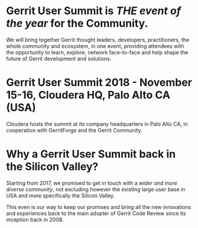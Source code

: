 # Gerrit User Summit is *THE event of the year* for the Community.

We will bring together Gerrit thought leaders, developers, practitioners,
the whole community and ecosystem, in one event, providing attendees
with the opportunity to learn, explore, network face-to-face and help
shape the future of Gerrit development and solutions.

# Gerrit User Summit 2018 - November 15-16, Cloudera HQ, Palo Alto CA (USA)

Cloudera hosts the summit at its company headquarters in Palo Alto CA,
in cooperation with GerritForge and the Gerrit Community.

# Why a Gerrit User Summit back in the Silicon Valley?

Starting from 2017, we promised to get in touch with a *wider and more diverse community*,
not excluding however the existing large user base in USA and more specifically
the Silicon Valley.

This even is our way to keep our promises and bring all the new innovations and experiences
back to the main adopter of Gerrit Code Review since its inception back in 2008.